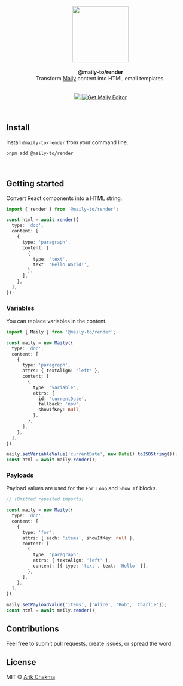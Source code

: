 <div align="center"><img height="150" src="https://maily.to/brand/icon.svg" /></div>
<br>

<div align="center"><strong>@maily-to/render</strong></div>
<div align="center">Transform <a href="https://maily.to">Maily</a> content into HTML email templates.</div>
<br />

<p align="center">
  <a href="https://github.com/arikchakma/maily/blob/main/license">
    <img src="https://img.shields.io/badge/License-MIT-yellow.svg" />
  </a>
  <a href="https://maily.to">
    	<img src="https://img.shields.io/badge/%E2%9C%A8-Get%20Editor-0a0a0a.svg?style=flat&colorA=0a0a0a" alt="Get Maily Editor" />
    </a>
</p>

<br>

## Install

Install `@maily-to/render` from your command line.

```sh
pnpm add @maily-to/render
```

<br>

## Getting started

Convert React components into a HTML string.

```ts
import { render } from '@maily-to/render';

const html = await render({
  type: 'doc',
  content: [
    {
      type: 'paragraph',
      content: [
        {
          type: 'text',
          text: 'Hello World!',
        },
      ],
    },
  ],
});
```

### Variables

You can replace variables in the content.

```ts
import { Maily } from '@maily-to/render';

const maily = new Maily({
  type: 'doc',
  content: [
    {
      type: 'paragraph',
      attrs: { textAlign: 'left' },
      content: [
        {
          type: 'variable',
          attrs: {
            id: 'currentDate',
            fallback: 'now',
            showIfKey: null,
          },
        },
      ],
    },
  ],
});

maily.setVariableValue('currentDate', new Date().toISOString());
const html = await maily.render();
```

### Payloads

Payload values are used for the `For Loop` and `Show If` blocks.

```ts
// (Omitted repeated imports)

const maily = new Maily({
  type: 'doc',
  content: [
    {
      type: 'for',
      attrs: { each: 'items', showIfKey: null },
      content: [
        {
          type: 'paragraph',
          attrs: { textAlign: 'left' },
          content: [{ type: 'text', text: 'Hello' }],
        },
      ],
    },
  ],
});

maily.setPayloadValue('items', ['Alice', 'Bob', 'Charlie']);
const html = await maily.render();
```

## Contributions

Feel free to submit pull requests, create issues, or spread the word.

## License

MIT &copy; [Arik Chakma](https://twitter.com/imarikchakma)
